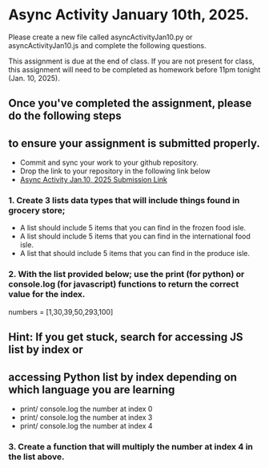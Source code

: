 # Async Activity January 10th, 2025. 

Please create a new file called asyncActivityJan10.py or asyncActivityJan10.js and complete the following questions. 

This assignment is due at the end of class. If you are not present for class, this assignment will need to be completed as homework before 11pm tonight (Jan. 10, 2025).

## Once you've completed the assignment, please do the following steps
## to ensure your assignment is submitted properly. 
- Commit and sync your work to your github repository.
- Drop the link to your repository in the following link below
- [Async Activity Jan.10, 2025 Submission Link](https://forms.gle/JLuFfhdVcJZyNQEn7)

### 1. Create 3 lists data types that will include things found in grocery store; 
- A list should include 5 items that you can find in the frozen food isle.
- A list should include 5 items that you can find in the international food isle.
- A list that should include 5 items that you can find in the produce 
isle. 

### 2. With the list provided below; use the print (for python) or console.log (for javascript) functions to return the correct value for the index.

numbers = [1,30,39,50,293,100]
## Hint: If you get stuck, search for accessing JS list by index or
## accessing Python list by index depending on which language you are learning

- print/ console.log the number at index 0
- print/ console.log the number at index 3
- print/ console.log the number at index 4

### 3. Create a function that will multiply the number at index 4 in the list above. 


